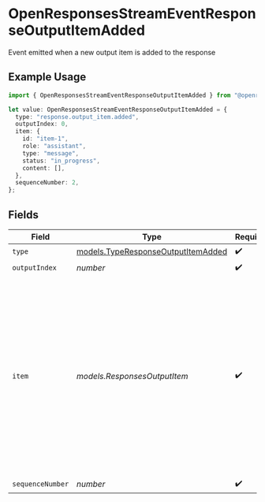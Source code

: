 # OpenResponsesStreamEventResponseOutputItemAdded

Event emitted when a new output item is added to the response

## Example Usage

```typescript
import { OpenResponsesStreamEventResponseOutputItemAdded } from "@openrouter/sdk/models";

let value: OpenResponsesStreamEventResponseOutputItemAdded = {
  type: "response.output_item.added",
  outputIndex: 0,
  item: {
    id: "item-1",
    role: "assistant",
    type: "message",
    status: "in_progress",
    content: [],
  },
  sequenceNumber: 2,
};
```

## Fields

| Field                                                                                                                                                                       | Type                                                                                                                                                                        | Required                                                                                                                                                                    | Description                                                                                                                                                                 | Example                                                                                                                                                                     |
| --------------------------------------------------------------------------------------------------------------------------------------------------------------------------- | --------------------------------------------------------------------------------------------------------------------------------------------------------------------------- | --------------------------------------------------------------------------------------------------------------------------------------------------------------------------- | --------------------------------------------------------------------------------------------------------------------------------------------------------------------------- | --------------------------------------------------------------------------------------------------------------------------------------------------------------------------- |
| `type`                                                                                                                                                                      | [models.TypeResponseOutputItemAdded](../models/typeresponseoutputitemadded.md)                                                                                              | :heavy_check_mark:                                                                                                                                                          | N/A                                                                                                                                                                         |                                                                                                                                                                             |
| `outputIndex`                                                                                                                                                               | *number*                                                                                                                                                                    | :heavy_check_mark:                                                                                                                                                          | N/A                                                                                                                                                                         |                                                                                                                                                                             |
| `item`                                                                                                                                                                      | *models.ResponsesOutputItem*                                                                                                                                                | :heavy_check_mark:                                                                                                                                                          | An output item from the response                                                                                                                                            | {<br/>"id": "msg-abc123",<br/>"role": "assistant",<br/>"type": "message",<br/>"status": "completed",<br/>"content": [<br/>{<br/>"type": "output_text",<br/>"text": "Hello! How can I help you today?"<br/>}<br/>]<br/>} |
| `sequenceNumber`                                                                                                                                                            | *number*                                                                                                                                                                    | :heavy_check_mark:                                                                                                                                                          | N/A                                                                                                                                                                         |                                                                                                                                                                             |